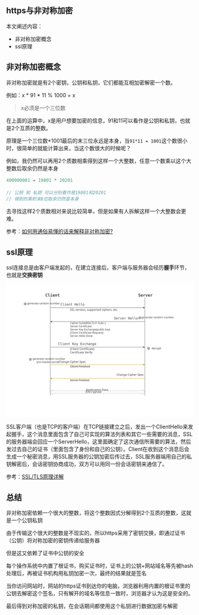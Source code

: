 ## https与非对称加密

本文阐述内容：

- 非对称加密概念
- ssl原理

## 非对称加密概念

非对称加密就是有2个密钥，公钥和私钥，它们都能互相加密解密一个数。

例如：x * 91 * 11 % 1000 = x
> x必须是一个三位数

在上面的运算中，x是用户想要加密的信息，91和11可以看作是公钥和私钥，也就是2个互质的整数。

原理是一个三位数*1001最后的末三位永远是本身，当`91*11 = 1001`这个数很小时，很简单的就能计算出来，当这个数很大的时候呢？

例如，我仍然可以再用2个质数相乘得到这样一个大整数，任意一个数乘以这个大整数后取余仍然是本身
```js
400000001 = 19801 * 20201

// 公钥 和 私钥 可以分别看作是19801和20201
// 得到的乘积末8位取余仍然是本身
```

去寻找这样2个质数相对来说比较简单，但是如果有人拆解这样一个大整数会更难。

参考：[如何用通俗易懂的话来解释非对称加密?](https://www.zhihu.com/question/33645891)

## ssl原理

ssl连接总是由客户端发起的，在建立连接后，客户端与服务器会经历**握手**环节，也就是**交换密钥**

![1](../images/tls-ssl.svg)

SSL客户端（也是TCP的客户端）在TCP链接建立之后，发出一个ClientHello来发起握手，这个消息里面包含了自己可实现的算法列表和其它一些需要的消息，SSL的服务器端会回应一个ServerHello，这里面确定了这次通信所需要的算法，然后发过去自己的证书（里面包含了身份和自己的公钥）。Client在收到这个消息后会生成一个秘密消息，用SSL服务器的公钥加密后传过去，SSL服务器端用自己的私钥解密后，会话密钥协商成功，双方可以用同一份会话密钥来通信了。

参考：[SSL/TLS原理详解](https://segmentfault.com/a/1190000002554673)

## 总结

非对称加密依赖一个很大的整数，将这个整数因式分解得到2个互质的整数，这就是一个公钥私钥

由于传输这个很大的整数是不现实的，所以https采用了密钥交换，即通过证书（公钥）将对称加密的密钥传递给服务器

但是这又依赖了证书中公钥的安全

每个操作系统中内置了根证书，购买证书时，证书上的公钥+网站域名等先被hash处理后，再被证书机构用私钥加密一次，最终的结果就是签名

当你访问网站时，网站的https证书到达你的电脑，浏览器利用内置的根证书里的公钥去解密这个签名，只有解开的域名等信息一致时，浏览器才认为这是安全的。

最后得到对称加密的私钥，在会话期间都使用这个私钥进行数据加密与解密



